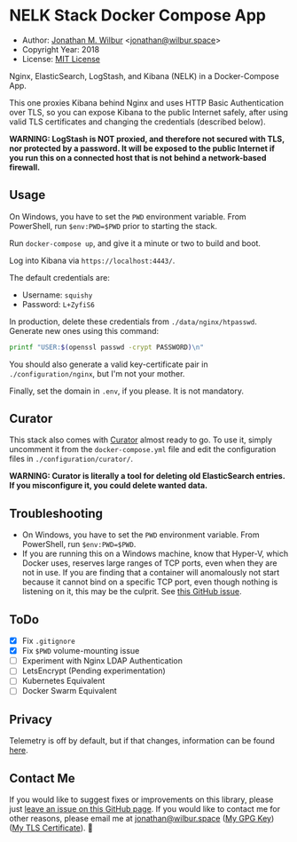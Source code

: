 # NELK Stack Docker Compose App

* Author: [Jonathan M. Wilbur](https://jonathan.wilbur.space) <[jonathan@wilbur.space](mailto:jonathan@wilbur.space)>
* Copyright Year: 2018
* License: [MIT License](https://mit-license.org/)

Nginx, ElasticSearch, LogStash, and Kibana (NELK) in a Docker-Compose App.

This one proxies Kibana behind Nginx and uses HTTP Basic Authentication over
TLS, so you can expose Kibana to the public Internet safely, after using valid
TLS certificates and changing the credentials (described below).

**WARNING: LogStash is NOT proxied, and therefore not secured with TLS, nor protected by a password. It will be exposed to the public Internet if you run this on a connected host that is not behind a network-based firewall.**

## Usage

On Windows, you have to set the `PWD` environment variable. From PowerShell,
run `$env:PWD=$PWD` prior to starting the stack.

Run `docker-compose up`, and give it a minute or two to build and boot.

Log into Kibana via `https://localhost:4443/`.

The default credentials are:

- Username: `squishy`
- Password: `L+ZyfiS6`

In production, delete these credentials from `./data/nginx/htpasswd`. Generate
new ones using this command:

```bash
printf "USER:$(openssl passwd -crypt PASSWORD)\n"
```

You should also generate a valid key-certificate pair in `./configuration/nginx`,
but I'm not your mother.

Finally, set the domain in `.env`, if you please. It is not mandatory.

## Curator

This stack also comes with [Curator](https://github.com/elastic/curator) almost
ready to go. To use it, simply uncomment it from the `docker-compose.yml` file
and edit the configuration files in `./configuration/curator/`.

**WARNING: Curator is literally a tool for deleting old ElasticSearch entries. If you misconfigure it, you could delete wanted data.**

## Troubleshooting

- On Windows, you have to set the `PWD` environment variable. From PowerShell,
  run `$env:PWD=$PWD`.
- If you are running this on a Windows machine, know that Hyper-V, which Docker
  uses, reserves large ranges of TCP ports, even when they are not in use. If
  you are finding that a container will anomalously not start because it cannot
  bind on a specific TCP port, even though nothing is listening on it, this may
  be the culprit. See [this GitHub issue](https://github.com/docker/for-win/issues/3171).

## ToDo

- [x] Fix `.gitignore`
- [x] Fix `$PWD` volume-mounting issue
- [ ] Experiment with Nginx LDAP Authentication
- [ ] LetsEncrypt (Pending experimentation)
- [ ] Kubernetes Equivalent
- [ ] Docker Swarm Equivalent

## Privacy

Telemetry is off by default, but if that changes, information can be found
[here](https://www.elastic.co/legal/telemetry-privacy-statement).

## Contact Me

If you would like to suggest fixes or improvements on this library, please just
[leave an issue on this GitHub page](https://github.com/JonathanWilbur/asn1-ts/issues). If you would like to contact me for other reasons,
please email me at [jonathan@wilbur.space](mailto:jonathan@wilbur.space)
([My GPG Key](https://jonathan.wilbur.space/downloads/jonathan@wilbur.space.gpg.pub))
([My TLS Certificate](https://jonathan.wilbur.space/downloads/jonathan@wilbur.space.chain.pem)). :boar: